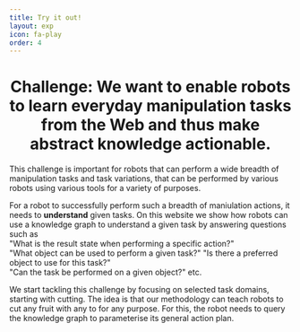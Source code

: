 ```yaml
---
title: Try it out!
layout: exp
icon: fa-play
order: 4
---
```


<center><h1>Challenge: We want to enable robots to learn everyday manipulation tasks from the Web and thus make abstract knowledge <b>actionable</b>.</h1></center>

This challenge is important for robots that can perform a wide breadth of manipulation tasks and task variations, that can be performed by various robots using various tools for a variety of purposes.<br>

<p>For a robot to successfully perform such a breadth of maniulation actions, it needs to <b>understand</b> given tasks. On this website we show how robots can use a knowledge graph to understand a given task by answering questions such as<br>
	"What is the result state when performing a specific action?"<br>
	"What object can be used to perform a given task?" "Is there a preferred object to use for this task?"<br>
	"Can the task be performed on a given object?" etc.</p>
	
<p>We start tackling this challenge by focusing on selected task domains, starting with cutting. The idea is that our methodology can teach robots to cut any fruit with any to for any purpose. For this, the robot needs to query the knowledge graph to parameterise its general action plan.</p>

